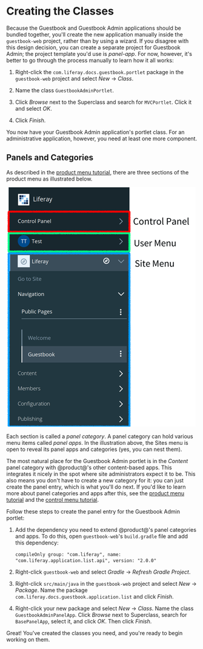 # Creating the Classes

Because the Guestbook and Guestbook Admin applications should be bundled
together, you'll create the new application manually inside the `guestbook-web`
project, rather than by using a wizard. If you disagree with this design
decision, you can create a separate project for Guestbook Admin; the project 
template you'd use is *panel-app*. For now, however, it's better to go through 
the process manually to learn how it all works: 

1.  Right-click the `com.liferay.docs.guestbook.portlet` package in the
    `guestbook-web` project and select *New* &rarr; *Class*. 

2.  Name the class `GuestbookAdminPortlet`. 

3.  Click *Browse* next to the Superclass and search for `MVCPortlet`. Click it
    and select *OK*. 

4.  Click *Finish*. 

You now have your Guestbook Admin application's portlet class. For an 
administrative application, however, you need at least one more component. 

## Panels and Categories 

As described in the 
[product menu tutorial](/develop/tutorials/-/knowledge_base/7-0/customizing-the-product-menu), 
there are three sections of the product menu as illustrated below. 

![Figure x: The product menu is split into three sections: the Control Panel, the User menu, and the Sites menu.](../../../images/product-menu-parts.png)

Each section is called a *panel category*. A panel category can hold various 
menu items called *panel apps*. In the illustration above, the Sites menu is 
open to reveal its panel apps and categories (yes, you can nest them). 

The most natural place for the Guestbook Admin portlet is in the *Content* panel 
category with @product@'s other content-based apps. This integrates it nicely in 
the spot where site administrators expect it to be. This also means you don't 
have to create a new category for it: you can just create the panel entry, which 
is what you'll do next. If you'd like to learn more about panel categories and 
apps after this, see the 
[product menu tutorial](/develop/tutorials/-/knowledge_base/7-0/customizing-the-product-menu)
and the 
[control menu tutorial](/develop/tutorials/-/knowledge_base/7-0/customizing-the-control-menu).

Follow these steps to create the panel entry for the Guestbook Admin portlet: 

1.  Add the dependency you need to extend @product@'s panel categories and apps. 
    To do this, open `guestbook-web`'s `build.gradle` file and add this 
    dependency: 

        compileOnly group: "com.liferay", name: "com.liferay.application.list.api", version: "2.0.0"

2.  Right-click `guestbook-web` and select *Gradle* &rarr; *Refresh Gradle 
    Project*. 

3.  Right-click `src/main/java` in the `guestbook-web` project and select *New* 
    &rarr; *Package*. Name the package 
    `com.liferay.docs.guestbook.application.list` and click *Finish*. 

4.  Right-click your new package and select *New* &rarr; *Class*. Name the class 
    `GuestbookAdminPanelApp`. Click *Browse* next to Superclass, search for 
    `BasePanelApp`, select it, and click *OK*. Then click *Finish*. 

Great! You've created the classes you need, and you're ready to begin working on
them. 
